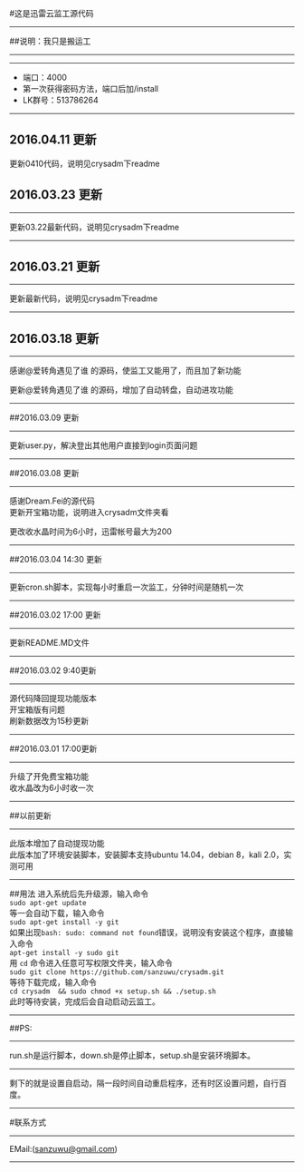 #这是迅雷云监工源代码
***
##说明：我只是搬运工
***
***   

- 端口：4000
- 第一次获得密码方法，端口后加/install
- LK群号：513786264     

***  

## 2016.04.11 更新

 更新0410代码，说明见crysadm下readme

## 2016.03.23 更新

***

更新03.22最新代码，说明见crysadm下readme

***     

## 2016.03.21 更新

***

更新最新代码，说明见crysadm下readme

*** 

##  2016.03.18 更新

***   

感谢@爱转角遇见了谁 的源码，使监工又能用了，而且加了新功能

更新@爱转角遇见了谁 的源码，增加了自动转盘，自动进攻功能

***    
##2016.03.09 更新
***
更新user.py，解决登出其他用户直接到login页面问题
***
##2016.03.08 更新
***
感谢Dream.Fei的源代码  
更新开宝箱功能，说明进入crysadm文件夹看     

更改收水晶时间为6小时，迅雷帐号最大为200
***
##2016.03.04 14:30 更新
***
更新cron.sh脚本，实现每小时重启一次监工，分钟时间是随机一次
***
##2016.03.02 17:00 更新
***
更新README.MD文件
***
##2016.03.02 9:40更新
***
源代码降回提现功能版本<br>
开宝箱版有问题<br>
刷新数据改为15秒更新<br>
***
##2016.03.01 17:00更新
***
升级了开免费宝箱功能<br>
收水晶改为6小时收一次<br>
***
##以前更新
***
此版本增加了自动提现功能<br>
此版本加了环境安装脚本，安装脚本支持ubuntu 14.04，debian 8，kali 2.0，实测可用<br>
***
##用法
进入系统后先升级源，输入命令<br>
    `sudo apt-get update` <br>
等一会自动下载，输入命令 <br>
`sudo apt-get install -y git` <br>
如果出现`bash: sudo: command not found`错误，说明没有安装这个程序，直接输入命令<br>
`apt-get install -y sudo git`<br>
用 `cd` 命令进入任意可写权限文件夹，输入命令<br>
`sudo git clone https://github.com/sanzuwu/crysadm.git`<br>
等待下载完成，输入命令<br>
`cd crysadm  && sudo chmod +x setup.sh && ./setup.sh`<br>
此时等待安装，完成后会自动启动云监工。<br>
***
##PS:<br>
***
run.sh是运行脚本，down.sh是停止脚本，setup.sh是安装环境脚本。<br>
***
剩下的就是设置自启动，隔一段时间自动重启程序，还有时区设置问题，自行百度。<br>
***
#联系方式<br>
***
EMail:(sanzuwu@gmail.com)
***
